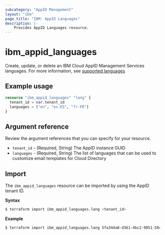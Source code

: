 ```yaml
---
subcategory: "AppID Management"
layout: "ibm"
page_title: "IBM: AppID Languages"
description: |-
    Provides AppID Languages resource.
---
```


# ibm_appid_languages

Create, update, or delete an IBM Cloud AppID Management Services languages. For more information, see [supported languages](https://cloud.ibm.com/docs/appid?topic=appid-cd-types#cd-languages)

## Example usage

```terraform
resource "ibm_appid_languages" "lang" {
  tenant_id = var.tenant_id
  languages = ["en", "es-ES", "fr-FR"]
}
```

## Argument reference
Review the argument references that you can specify for your resource.

- `tenant_id` - (Required, String) The AppID instance GUID
- `languages` - (Required, String) The list of languages that can be used to customize email templates for Cloud Directory

## Import

The `ibm_appid_languages` resource can be imported by using the AppID tenant ID.

**Syntax**

```bash
$ terraform import ibm_appid_languages.lang <tenant_id>
```
**Example**

```bash
$ terraform import ibm_appid_languages.lang 5fa344a8-d361-4bc2-9051-58ca253f4b2b
```
